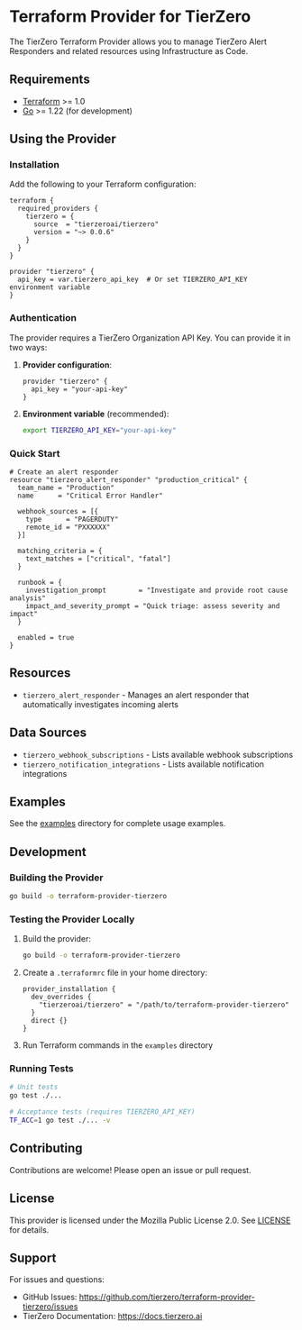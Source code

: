 # Terraform Provider for TierZero

The TierZero Terraform Provider allows you to manage TierZero Alert Responders and related resources using Infrastructure as Code.

## Requirements

- [Terraform](https://www.terraform.io/downloads.html) >= 1.0
- [Go](https://golang.org/doc/install) >= 1.22 (for development)

## Using the Provider

### Installation

Add the following to your Terraform configuration:

```hcl
terraform {
  required_providers {
    tierzero = {
      source  = "tierzeroai/tierzero"
      version = "~> 0.0.6"
    }
  }
}

provider "tierzero" {
  api_key = var.tierzero_api_key  # Or set TIERZERO_API_KEY environment variable
}
```

### Authentication

The provider requires a TierZero Organization API Key. You can provide it in two ways:

1. **Provider configuration**:
   ```hcl
   provider "tierzero" {
     api_key = "your-api-key"
   }
   ```

2. **Environment variable** (recommended):
   ```bash
   export TIERZERO_API_KEY="your-api-key"
   ```

### Quick Start

```hcl
# Create an alert responder
resource "tierzero_alert_responder" "production_critical" {
  team_name = "Production"
  name      = "Critical Error Handler"

  webhook_sources = [{
    type      = "PAGERDUTY"
    remote_id = "PXXXXXX"
  }]

  matching_criteria = {
    text_matches = ["critical", "fatal"]
  }

  runbook = {
    investigation_prompt        = "Investigate and provide root cause analysis"
    impact_and_severity_prompt = "Quick triage: assess severity and impact"
  }

  enabled = true
}
```

## Resources

- `tierzero_alert_responder` - Manages an alert responder that automatically investigates incoming alerts

## Data Sources

- `tierzero_webhook_subscriptions` - Lists available webhook subscriptions
- `tierzero_notification_integrations` - Lists available notification integrations

## Examples

See the [examples](./examples) directory for complete usage examples.

## Development

### Building the Provider

```bash
go build -o terraform-provider-tierzero
```

### Testing the Provider Locally

1. Build the provider:
   ```bash
   go build -o terraform-provider-tierzero
   ```

2. Create a `.terraformrc` file in your home directory:
   ```hcl
   provider_installation {
     dev_overrides {
       "tierzeroai/tierzero" = "/path/to/terraform-provider-tierzero"
     }
     direct {}
   }
   ```

3. Run Terraform commands in the `examples` directory

### Running Tests

```bash
# Unit tests
go test ./...

# Acceptance tests (requires TIERZERO_API_KEY)
TF_ACC=1 go test ./... -v
```

## Contributing

Contributions are welcome! Please open an issue or pull request.

## License

This provider is licensed under the Mozilla Public License 2.0. See [LICENSE](./LICENSE) for details.

## Support

For issues and questions:
- GitHub Issues: https://github.com/tierzero/terraform-provider-tierzero/issues
- TierZero Documentation: https://docs.tierzero.ai
